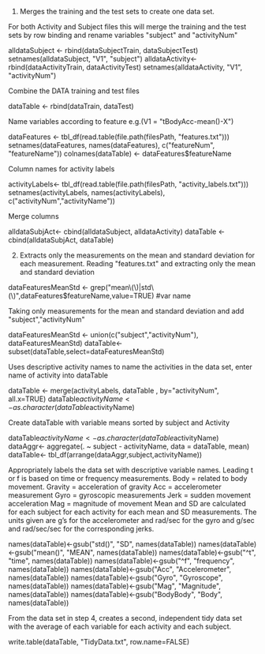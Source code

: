 1. Merges the training and the test sets to create one data set.

For both Activity and Subject files this will merge the training and the test sets by row binding and rename variables "subject" and "activityNum"

alldataSubject <- rbind(dataSubjectTrain, dataSubjectTest)
setnames(alldataSubject, "V1", "subject")
alldataActivity<- rbind(dataActivityTrain, dataActivityTest)
setnames(alldataActivity, "V1", "activityNum")

Combine the DATA training and test files

dataTable <- rbind(dataTrain, dataTest)

Name variables according to feature e.g.(V1 = "tBodyAcc-mean()-X")

dataFeatures <- tbl_df(read.table(file.path(filesPath, "features.txt")))
setnames(dataFeatures, names(dataFeatures), c("featureNum", "featureName"))
colnames(dataTable) <- dataFeatures$featureName

Column names for activity labels

activityLabels<- tbl_df(read.table(file.path(filesPath, "activity_labels.txt")))
setnames(activityLabels, names(activityLabels), c("activityNum","activityName"))

Merge columns

alldataSubjAct<- cbind(alldataSubject, alldataActivity)
dataTable <- cbind(alldataSubjAct, dataTable)



2. Extracts only the measurements on the mean and standard deviation for each measurement.
Reading "features.txt" and extracting only the mean and standard deviation

dataFeaturesMeanStd <- grep("mean\\(\\)|std\\(\\)",dataFeatures$featureName,value=TRUE) #var name

Taking only measurements for the mean and standard deviation and add "subject","activityNum"

dataFeaturesMeanStd <- union(c("subject","activityNum"), dataFeaturesMeanStd)
dataTable<- subset(dataTable,select=dataFeaturesMeanStd) 



Uses descriptive activity names to name the activities in the data set, enter name of activity into dataTable

dataTable <- merge(activityLabels, dataTable , by="activityNum", all.x=TRUE)
dataTable$activityName <- as.character(dataTable$activityName)

Create dataTable with variable means sorted by subject and Activity

dataTable$activityName <- as.character(dataTable$activityName)
dataAggr<- aggregate(. ~ subject - activityName, data = dataTable, mean) 
dataTable<- tbl_df(arrange(dataAggr,subject,activityName))



Appropriately labels the data set with descriptive variable names.
Leading t or f is based on time or frequency measurements.
Body = related to body movement.
Gravity = acceleration of gravity
Acc = accelerometer measurement
Gyro = gyroscopic measurements
Jerk = sudden movement acceleration
Mag = magnitude of movement
Mean and SD are calculated for each subject for each activity for each mean and SD measurements. The units given are g’s for the accelerometer and rad/sec for the gyro and g/sec and rad/sec/sec for the corresponding jerks.


names(dataTable)<-gsub("std()", "SD", names(dataTable))
names(dataTable)<-gsub("mean()", "MEAN", names(dataTable))
names(dataTable)<-gsub("^t", "time", names(dataTable))
names(dataTable)<-gsub("^f", "frequency", names(dataTable))
names(dataTable)<-gsub("Acc", "Accelerometer", names(dataTable))
names(dataTable)<-gsub("Gyro", "Gyroscope", names(dataTable))
names(dataTable)<-gsub("Mag", "Magnitude", names(dataTable))
names(dataTable)<-gsub("BodyBody", "Body", names(dataTable))



From the data set in step 4, creates a second, independent tidy data set with the average of each variable for each activity and each subject.

write.table(dataTable, "TidyData.txt", row.name=FALSE)
